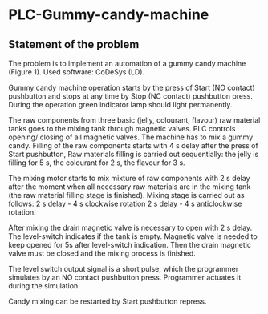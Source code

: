 # PLC-Gummy-candy-machine
## Statement of the problem

The problem is to implement an automation of a gummy candy machine (Figure 1). Used software: CoDeSys (LD).

Gummy candy machine operation starts by the press of Start (NO contact) pushbutton and stops at any time by Stop (NC contact) pushbutton press. During the operation green indicator lamp should light permanently.

The raw components from three basic (jelly, colourant, flavour) raw material tanks goes to the mixing tank through magnetic valves. PLC controls opening/ closing of all magnetic valves. The machine has to mix a gummy candy. Filling of the raw components starts with 4 s delay after the press of Start pushbutton, Raw materials filling is carried out sequentially: the jelly is filling for 5 s, the colourant for 2 s, the flavour for 3 s.

The mixing motor starts to mix mixture of raw components with 2 s delay after the moment when all necessary raw materials are in the mixing tank (the raw material filling stage is finished). Mixing stage is carried out as follows: 2 s delay - 4 s clockwise rotation 2 s delay - 4 s anticlockwise rotation.

After mixing the drain magnetic valve is necessary to open with 2 s delay. The level-switch indicates if the tank is empty. Magnetic valve is needed to keep opened for 5s after level-switch indication. Then the drain magnetic valve must be closed and the mixing process is finished.

The level switch output signal is a short pulse, which the programmer simulates by an NO contact pushbutton press. Programmer actuates it during the simulation.

Candy mixing can be restarted by Start pushbutton repress.
